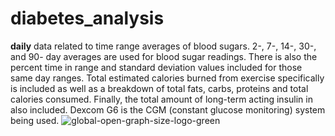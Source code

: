 # diabetes_analysis
**daily** data related to time range averages of blood sugars. 2-, 7-, 14-, 30-, and 90- day averages are used for blood sugar readings. There is also the percent time in range and standard deviation values included for those same day ranges. Total estimated calories burned from exercise specifically is included as well as a breakdown of total fats, carbs, proteins and total calories consumed. Finally, the total amount of long-term acting insulin in also included. Dexcom G6 is the CGM (constant glucose monitoring) system being used.
![global-open-graph-size-logo-green](https://github.com/shot-the-moon-ace/diabetes/assets/143133892/9d68fc14-c23f-4cbb-986e-a064bfac92f6)
